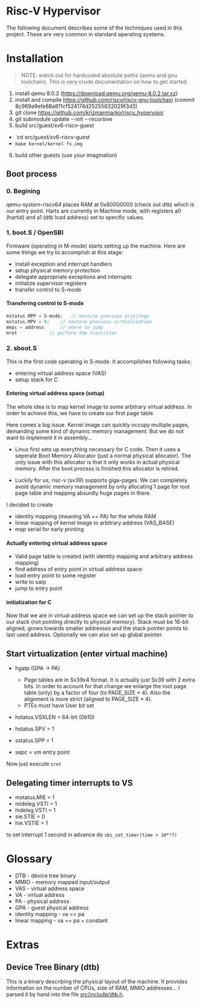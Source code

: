 # Risc-V Hypervisor

The following document describes some of the techniques used in this project.
These are very common in standard operating systems.

# Installation

> NOTE: watch out for hardcoded absolute paths (qemu and gnu toolchain).
> This is very crude documentation on how to get started

1. install qemu 8.0.2 (https://download.qemu.org/qemu-8.0.2.tar.xz)
2. install and compile https://github.com/riscv/riscv-gnu-toolchain (commit 8c969a9efe68a811cf524174d25255632029f3d3)
3. git clone https://github.com/krizmanmarko/riscv_hypervisor
4. git submodule update --init --recursive
5. build src/guest/xv6-riscv-guest
  - `cd src/guest/xv6-riscv-guest
  - `make kernel/kernel fs.img`
6. build other guests (use your imagination)

## Boot process

### 0. Begining
qemu-system-riscv64 places RAM at 0x80000000 (check out dtb) which is our
entry point. Harts are currently in Machine mode, with registers a0
(hartid) and a1 (dtb load address) set to specific values.

### 1. boot.S / OpenSBI

Firmware (operating in M-mode) starts setting up the machine. Here are
some things we try to accomplish at this stage:

- install exception and interrupt handlers
- setup physical memory protection
- delegate appropriate exceptions and interrupts
- initialize supervisor registers
- transfer control to S-mode

#### Transfering control to S-mode

```c
mstatus.MPP = S-mode;	// machine previous privilege
mstatus.MPV = 0;	// machine previous virtualization
mepc = address		// where to jump
mret			// perform the transition
```

### 2. sboot.S

This is the first code operating in S-mode. It accomplishes following tasks:
- entering virtual address space (VAS)
- setup stack for C

#### Entering virtual address space (setup)

The whole idea is to map kernel image to some arbitrary virtual address. In order
to achieve this, we have to create our first page table.

Here comes a big issue. Kernel image can quickly occupy multiple pages,
demanding some kind of dynamic memory management. But we do not want to implement
it in assembly...

- Linux first sets up everything necessary for C code. Then it uses a seperate
Boot Memory Allocator (just a normal physical allocator). The only issue with
this allocator is that it only works in actual physical memory. After the boot
process is finished this allocator is retired.

- Luckily for us, risc-v (sv39) supports giga-pages. We can completely
avoid dynamic memory management by only allocating 1 page for root page
table and mapping absurdly huge pages in there.

I decided to create
- identity mapping (meaning VA == PA) for the whole RAM
- linear mapping of kernel image to arbitrary address (VAS_BASE)
- map serial for early printing

#### Actually entering virtual address space

- Valid page table is created (with identity mapping and arbitrary address mapping)
- find address of entry point in virtual address space
- load entry point to some register
- write to satp
- jump to entry point

#### initialization for C

Now that we are in virtual address space we can set up the stack pointer to
our stack (not pointing directly to physical memory). Stack must be 16-bit
aligned, grows towards smaller addresses and the stack pointer points to
last used address. Optionally we can also set up global pointer.


## Start virtualization (enter virtual machine)

- hgatp (GPA -> PA)
  - Page tables are in Sv39x4 format. It is actually just Sv39 with 2 extra bits.
  In order to account for that change we enlarge the root page table (only) by
  a factor of four (to PAGE_SIZE * 4). Also the alignment is more strict (aligned
  to PAGE_SIZE * 4).
  - PTEs must have User bit set

- hstatus.VSXLEN = 64-bit (0b10)
- hstatus.SPV = 1
- sstatus.SPP = 1
- sepc = vm entry point

Now just execute `sret`


## Delegating timer interrupts to VS

- mstatus.MIE = 1
- mideleg.VSTI = 1
- hideleg.VSTI = 1
- sie.STIE = 0
- hie.VSTIE = 1

to set interrupt 1 second in advance do
`sbi_set_timer(time + 10**7)`



# Glossary

- DTB - device tree binary
- MMIO - memory mapped input/output
- VAS - virtual address space
- VA - virtual address
- PA - physical address
- GPA - guest physical address
- identity mapping - va == pa
- linear mapping - va == pa + constant

# Extras

## Device Tree Binary (dtb)

This is a binary describing the physical layout of the machine. It
provides information on the number of CPUs, size of RAM, MMIO
addresses... I parsed it by hand into the file
[src/include/dtb.h](src/include/dtb.h).
